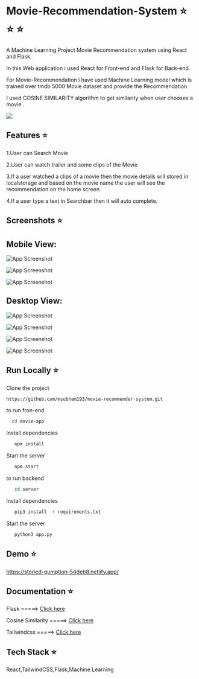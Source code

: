 
# Movie-Recommendation-System ⭐️ ⭐️ ⭐️

A Machine Learning Project Movie Recommendation system using React and Flask.

In this Web application i used React for Front-end and Flask for Back-end.

For Movie-Recommendation i have used Machine Learning model which is trained over tmdb 5000 Movie dataset and provide the Recommendation

I used COSINE SIMILARITY algorithm to get similarity when user chooses a movie .



<a href="https://www.buymeacoffee.com/msubham193e"><img src="https://img.buymeacoffee.com/button-api/?text=Buy me a beer&emoji=🍺&slug=msubham193e&button_colour=FFDD00&font_colour=000000&font_family=Cookie&outline_colour=000000&coffee_colour=ffffff" /></a>


## Features ⭐️


1.User can Search Movie

2.User can watch trailer and some clips of the Movie

3.If a user watched a clips of a movie then the movie details will stored in localstorage and based on the movie name the user will see the recommendation on the home screen

4.If a user type a text in Searchbar then it will auto complete.
## Screenshots ⭐️

## Mobile View:

![App Screenshot](https://firebasestorage.googleapis.com/v0/b/imageinfirebase-8d1a1.appspot.com/o/Screenshot%202023-01-26%20at%209.16.47%20PM.png?alt=media&token=c332a5c2-8348-4745-a1dc-aab5cf55d614)


![App Screenshot](https://firebasestorage.googleapis.com/v0/b/imageinfirebase-8d1a1.appspot.com/o/Screenshot%202023-01-26%20at%209.17.13%20PM.png?alt=media&token=99da4ac4-f06a-4c93-8732-745dd4a1d83f)


![App Screenshot](https://firebasestorage.googleapis.com/v0/b/imageinfirebase-8d1a1.appspot.com/o/Screenshot%202023-01-26%20at%209.17.32%20PM.png?alt=media&token=6f01cd8b-1be0-4348-b4e7-22b232389d42)


## Desktop View:

![App Screenshot](https://firebasestorage.googleapis.com/v0/b/imageinfirebase-8d1a1.appspot.com/o/Screenshot%202023-01-26%20at%209.18.10%20PM.png?alt=media&token=f2187eff-5615-481a-a6e8-e248ae154c59)

![App Screenshot](https://firebasestorage.googleapis.com/v0/b/imageinfirebase-8d1a1.appspot.com/o/Screenshot%202023-01-26%20at%209.18.26%20PM.png?alt=media&token=69efecd1-679b-4a3c-a2d6-b72d33b87f0d)

![App Screenshot](https://firebasestorage.googleapis.com/v0/b/imageinfirebase-8d1a1.appspot.com/o/Screenshot%202023-01-26%20at%209.18.52%20PM.png?alt=media&token=47ffdd58-9427-4dab-b9c3-7006b7fbc46c)

![App Screenshot](https://firebasestorage.googleapis.com/v0/b/imageinfirebase-8d1a1.appspot.com/o/Screenshot%202023-01-26%20at%209.20.40%20PM.png?alt=media&token=3a086dff-b505-42b9-a5c2-8c8b7df9705a)
## Run Locally ⭐️

Clone the project

```bash
https://github.com/msubham193/movie-recommender-system.git
```

to run fron-end

```bash
  cd movie-app
```

Install dependencies

```bash
   npm install
```

Start the server

```bash
   npm start
```

to run backend 


```bash
   cd server
```

Install dependencies

```bash
   pip3 install -r requirements.txt
```
Start the server

```bash
   python3 app.py
```
## Demo ⭐️

https://storied-gumption-54deb8.netlify.app/


## Documentation ⭐️

 Flask  =====>  [Click here](https://flask.palletsprojects.com/en/2.2.x/)

 Cosine Similarity  =====>  [Click here](https://www.geeksforgeeks.org/cosine-similarity/)

Tailwindcss  =====>  [Click here](https://tailwindcss.com/)



## Tech Stack ⭐️

 React,TailwindCSS,Flask,Machine Learning

 



